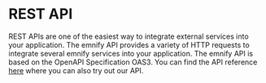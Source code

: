 # REST API

REST APIs are one of the easiest way to integrate external services into your application.
The emnify API provides a variety of HTTP requests to integrate several emnify services into your application.
The emnify API is based on the OpenAPI Specification OAS3.
You can find the API reference [here](https://cdn.emnify.net/api/doc/swagger.html) where you can also try out our API.